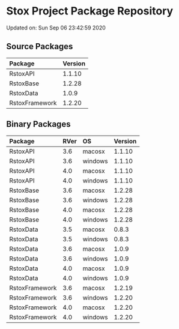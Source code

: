 # Stox Project Package Repository


Updated on: Sun Sep 06 23:42:59 2020
## Source Packages

|Package        |Version |
|:--------------|:-------|
|RstoxAPI       |1.1.10  |
|RstoxBase      |1.2.28  |
|RstoxData      |1.0.9   |
|RstoxFramework |1.2.20  |

## Binary Packages

|Package        |RVer |OS      |Version |
|:--------------|:----|:-------|:-------|
|RstoxAPI       |3.6  |macosx  |1.1.10  |
|RstoxAPI       |3.6  |windows |1.1.10  |
|RstoxAPI       |4.0  |macosx  |1.1.10  |
|RstoxAPI       |4.0  |windows |1.1.10  |
|RstoxBase      |3.6  |macosx  |1.2.28  |
|RstoxBase      |3.6  |windows |1.2.28  |
|RstoxBase      |4.0  |macosx  |1.2.28  |
|RstoxBase      |4.0  |windows |1.2.28  |
|RstoxData      |3.5  |macosx  |0.8.3   |
|RstoxData      |3.5  |windows |0.8.3   |
|RstoxData      |3.6  |macosx  |1.0.9   |
|RstoxData      |3.6  |windows |1.0.9   |
|RstoxData      |4.0  |macosx  |1.0.9   |
|RstoxData      |4.0  |windows |1.0.9   |
|RstoxFramework |3.6  |macosx  |1.2.19  |
|RstoxFramework |3.6  |windows |1.2.20  |
|RstoxFramework |4.0  |macosx  |1.2.20  |
|RstoxFramework |4.0  |windows |1.2.20  |
